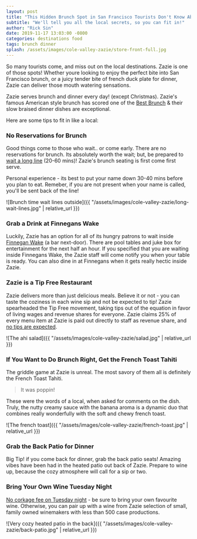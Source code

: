 ```yaml
---
layout: post
title: "This Hidden Brunch Spot in San Francisco Tourists Don't Know About"
subtitle: "We'll tell you all the local secrets, so you can fit in!"
author: "Rick Sin"
date: 2019-11-17 13:03:00 -0800
categories: destinations food
tags: brunch dinner
splash: /assets/images/cole-valley-zazie/store-front-full.jpg
---
```


So many tourists come, and miss out on the local destinations. Zazie is one of those spots! Whether youre looking to enjoy the perfect bite into San Francisco brunch, or a juicy tender bite of french duck plate for dinner, Zazie can deliver those mouth watering sensations.

Zazie serves brunch and dinner every day! (except Christmas). Zazie's famous American style brunch has scored one of the [Best Brunch][zagat-zazie-profile] & their slow braised dinner dishes are exceptional.

Here are some tips to fit in like a local:

### No Reservations for Brunch

Good things come to those who wait.. or come early. There are no reservations for brunch. Its absolutely worth the wait; but, be prepared to [wait a long line][wait-time] (20-60 mins)! Zazie's brunch seating is first come first serve. 

Personal experience - its best to put your name down 30-40 mins before you plan to eat. Remeber, if you are not present when your name is called, you'll be sent back of the line!

![Brunch time wait lines outside]({{ "/assets/images/cole-valley-zazie/long-wait-lines.jpg" | relative_url }})

### Grab a Drink at Finnegans Wake

Luckily, Zazie has an option for all of its hungry patrons to wait inside [Finnegan Wake][finnegans-website] (a bar next-door). There are pool tables and juke box for entertainment for the next half an hour. If you specified that you are waiting inside Finnegans Wake, the Zazie staff will come notify you when your table is ready. You can also dine in at Finnegans when it gets really hectic inside Zazie.

### Zazie is a Tip Free Restaurant

Zazie delivers more than just delicious meals. Believe it or not - you can taste the coziness in each wine sip and not be expected to tip! Zazie spearheaded the Tip Free movement, taking tips out of the equation in favor of living wages and revenue shares for everyone. Zazie claims 25% of every menu item at Zazie is paid out directly to staff as revenue share, and [no tips are expected][no-tips-expected].

![The ahi salad]({{ "/assets/images/cole-valley-zazie/salad.jpg" | relative_url }})

### If You Want to Do Brunch Right, Get the French Toast Tahiti

The griddle game at Zazie is unreal. The most savory of them all is definitely the French Toast Tahiti. 

> It was poppin!

These were the words of a local, when asked for comments on the dish. Truly, the nutty creamy sauce with the banana aroma is a dynamic duo that combines really wonderfully with the soft and chewy french toast.

![The french toast]({{ "/assets/images/cole-valley-zazie/french-toast.jpg" | relative_url }})


### Grab the Back Patio for Dinner

Big Tip! if you come back for dinner, grab the back patio seats! Amazing vibes have been had in the heated patio out back of Zazie. Prepare to wine up, because the cozy atmosphere will call for a sip or two.

### Bring Your Own Wine Tuesday Night

[No corkage fee on Tuesday night][zazie-dinner-menu] - be sure to bring your own favourite wine. Otherwise, you can pair up with a wine from Zazie selection of small, family owned winemakers with less than 500 case productions.

![Very cozy heated patio in the back]({{ "/assets/images/cole-valley-zazie/back-patio.jpg" | relative_url }})

[zazie-website]: https://www.zaziesf.com
[zagat-zazie-profile]: https://www.zagat.com/r/zazie-san-francisco
[wait-time]: https://www.yelp.com/questions/zazie-how-long-is-the-wait-usually-for-brunch-on-a-saturday/CsnbKSqs8_B2PxEoHjGrcQ
[no-tips-expected]: https://www.zaziesf.com/philosophy.html
[finnegans-website]: https://www.finneganssf.com
[zazie-dinner-menu]: https://www.zaziesf.com/dinner-menu.html